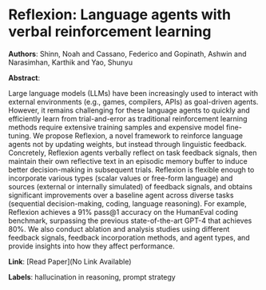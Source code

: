 # Reflexion: Language agents with verbal reinforcement learning

**Authors**: Shinn, Noah and Cassano, Federico and Gopinath, Ashwin and Narasimhan, Karthik and Yao, Shunyu

**Abstract**:

Large language models (LLMs) have been increasingly used to interact with external environments (e.g., games, compilers, APIs) as goal-driven agents. However, it remains challenging for these language agents to quickly and efficiently learn from trial-and-error as traditional reinforcement learning methods require extensive training samples and expensive model fine-tuning. We propose Reflexion, a novel framework to reinforce language agents not by updating weights, but instead through linguistic feedback. Concretely, Reflexion agents verbally reflect on task feedback signals, then maintain their own reflective text in an episodic memory buffer to induce better decision-making in subsequent trials. Reflexion is flexible enough to incorporate various types (scalar values or free-form language) and sources (external or internally simulated) of feedback signals, and obtains significant improvements over a baseline agent across diverse tasks (sequential decision-making, coding, language reasoning). For example, Reflexion achieves a 91% pass@1 accuracy on the HumanEval coding benchmark, surpassing the previous state-of-the-art GPT-4 that achieves 80%. We also conduct ablation and analysis studies using different feedback signals, feedback incorporation methods, and agent types, and provide insights into how they affect performance.

**Link**: [Read Paper](No Link Available)

**Labels**: hallucination in reasoning, prompt strategy

